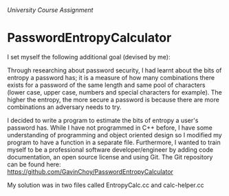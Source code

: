 _University Course Assignment_

# PasswordEntropyCalculator

I set myself the following additional goal (devised by me):

Through researching about password security, I had learnt about the bits of entropy a password has; it is a measure of how many combinations there exists for a password of the same length and same pool of characters (lower case, upper case, numbers and special characters for example). The higher the entropy, the more secure a password is because there are more combinations an adversary needs to try.

I decided to write a program to estimate the bits of entropy a user's password has. While I have not programmed in C++ before, I have some understanding of programming and object oriented design so I modified my program to have a function in a separate file. Furthermore, I wanted to train myself to be a professional software developer/engineer by adding code documentation, an open source license and using Git. The Git repository can be found here: https://github.com/GavinChoy/PasswordEntropyCalculator

My solution was in two files called EntropyCalc.cc and calc-helper.cc
